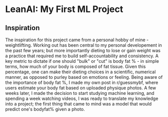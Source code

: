 # LeanAI: My First ML Project     

## Inspiration 
The inspiration for this project came from a personal hobby of mine - weightlifting. Working out has been central to my personal developement in the past few years; but more importantly dieting to lose or gain weight was a practice that required me to build self-accountability and consistency. A key metric to dictate if one should "bulk" or "cut" is body fat % - in simple terms, how much of your body is composed of fat tissue. Given this percentage, one can make their dieting choices in a scientific, numerical manner, as opposed to purley based on emotions or feeling. Being aware of the importance of body fat %, I made my own post in r/guessmybf, where users estimate your body fat based on uploaded physique photos. A few weeks later, I made the decision to start studying machine learning, and spending a week watching videos, I was ready to translate my knowledge into a project; the first thing that came to mind was a model that would predict one's bodyfat% given a photo. 